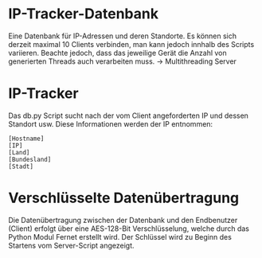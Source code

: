 # IP-Tracker-Datenbank
Eine Datenbank für IP-Adressen und deren Standorte. Es können sich derzeit maximal 10 Clients verbinden, man kann jedoch innhalb des Scripts variieren. Beachte jedoch, dass das jeweilige Gerät die Anzahl von generierten Threads auch verarbeiten muss. -> Multithreading Server
# IP-Tracker
Das db.py Script sucht nach der vom Client angeforderten IP und dessen Standort usw. 
Diese Informationen werden der IP entnommen: 

    [Hostname]
    [IP]
    [Land]
    [Bundesland]
    [Stadt]
# Verschlüsselte Datenübertragung

Die Datenübertragung zwischen der Datenbank und den Endbenutzer (Client) erfolgt über eine AES-128-Bit Verschlüsselung, welche durch das 
Python Modul Fernet erstellt wird. Der Schlüssel wird zu Beginn des Startens vom Server-Script angezeigt.
